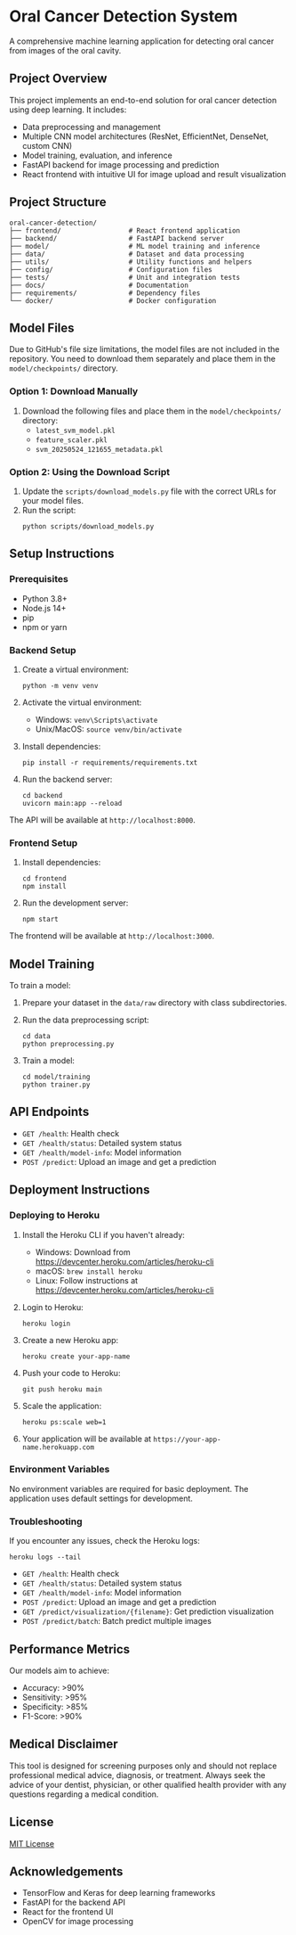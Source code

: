 # Oral Cancer Detection System

A comprehensive machine learning application for detecting oral cancer from images of the oral cavity.

## Project Overview

This project implements an end-to-end solution for oral cancer detection using deep learning. It includes:

- Data preprocessing and management
- Multiple CNN model architectures (ResNet, EfficientNet, DenseNet, custom CNN)
- Model training, evaluation, and inference
- FastAPI backend for image processing and prediction
- React frontend with intuitive UI for image upload and result visualization

## Project Structure

```
oral-cancer-detection/
├── frontend/                 # React frontend application
├── backend/                  # FastAPI backend server
├── model/                    # ML model training and inference
├── data/                     # Dataset and data processing
├── utils/                    # Utility functions and helpers
├── config/                   # Configuration files
├── tests/                    # Unit and integration tests
├── docs/                     # Documentation
├── requirements/             # Dependency files
└── docker/                   # Docker configuration
```

## Model Files

Due to GitHub's file size limitations, the model files are not included in the repository. You need to download them separately and place them in the `model/checkpoints/` directory.

### Option 1: Download Manually

1. Download the following files and place them in the `model/checkpoints/` directory:
   - `latest_svm_model.pkl`
   - `feature_scaler.pkl`
   - `svm_20250524_121655_metadata.pkl`

### Option 2: Using the Download Script

1. Update the `scripts/download_models.py` file with the correct URLs for your model files.
2. Run the script:
   ```
   python scripts/download_models.py
   ```

## Setup Instructions

### Prerequisites

- Python 3.8+
- Node.js 14+
- pip
- npm or yarn

### Backend Setup

1. Create a virtual environment:
   ```
   python -m venv venv
   ```

2. Activate the virtual environment:
   - Windows: `venv\Scripts\activate`
   - Unix/MacOS: `source venv/bin/activate`

3. Install dependencies:
   ```
   pip install -r requirements/requirements.txt
   ```

4. Run the backend server:
   ```
   cd backend
   uvicorn main:app --reload
   ```

The API will be available at `http://localhost:8000`.

### Frontend Setup

1. Install dependencies:
   ```
   cd frontend
   npm install
   ```

2. Run the development server:
   ```
   npm start
   ```

The frontend will be available at `http://localhost:3000`.

## Model Training

To train a model:

1. Prepare your dataset in the `data/raw` directory with class subdirectories.
2. Run the data preprocessing script:
   ```
   cd data
   python preprocessing.py
   ```

3. Train a model:
   ```
   cd model/training
   python trainer.py
   ```

## API Endpoints

- `GET /health`: Health check
- `GET /health/status`: Detailed system status
- `GET /health/model-info`: Model information
- `POST /predict`: Upload an image and get a prediction

## Deployment Instructions

### Deploying to Heroku

1. Install the Heroku CLI if you haven't already:
   - Windows: Download from https://devcenter.heroku.com/articles/heroku-cli
   - macOS: `brew install heroku`
   - Linux: Follow instructions at https://devcenter.heroku.com/articles/heroku-cli

2. Login to Heroku:
   ```
   heroku login
   ```

3. Create a new Heroku app:
   ```
   heroku create your-app-name
   ```

4. Push your code to Heroku:
   ```
   git push heroku main
   ```

5. Scale the application:
   ```
   heroku ps:scale web=1
   ```

6. Your application will be available at `https://your-app-name.herokuapp.com`

### Environment Variables

No environment variables are required for basic deployment. The application uses default settings for development.

### Troubleshooting

If you encounter any issues, check the Heroku logs:
```
heroku logs --tail
```

- `GET /health`: Health check
- `GET /health/status`: Detailed system status
- `GET /health/model-info`: Model information
- `POST /predict`: Upload an image and get a prediction
- `GET /predict/visualization/{filename}`: Get prediction visualization
- `POST /predict/batch`: Batch predict multiple images

## Performance Metrics

Our models aim to achieve:
- Accuracy: >90%
- Sensitivity: >95%
- Specificity: >85%
- F1-Score: >90%

## Medical Disclaimer

This tool is designed for screening purposes only and should not replace professional medical advice, diagnosis, or treatment. Always seek the advice of your dentist, physician, or other qualified health provider with any questions regarding a medical condition.

## License

[MIT License](LICENSE)

## Acknowledgements

- TensorFlow and Keras for deep learning frameworks
- FastAPI for the backend API
- React for the frontend UI
- OpenCV for image processing
